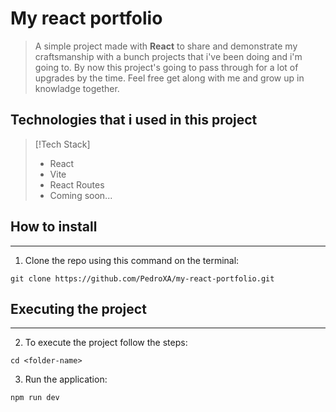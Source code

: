 # My react portfolio

> A simple project made with **React** to share and demonstrate my craftsmanship with a bunch projects that i've been doing and i'm going to. By now this project's going to pass through for a lot of upgrades by the time. Feel free get along with me and grow up in knowladge together.

## Technologies that i used in this project

> [!Tech Stack]
> - React
> - Vite
> - React Routes
> - Coming soon...

## How to install

---

1. Clone the repo using this command on the terminal:

```
git clone https://github.com/PedroXA/my-react-portfolio.git
```

## Executing the project

---
2. To execute the project follow the steps:

```
cd <folder-name>
```

3. Run the application:

```
npm run dev
```
